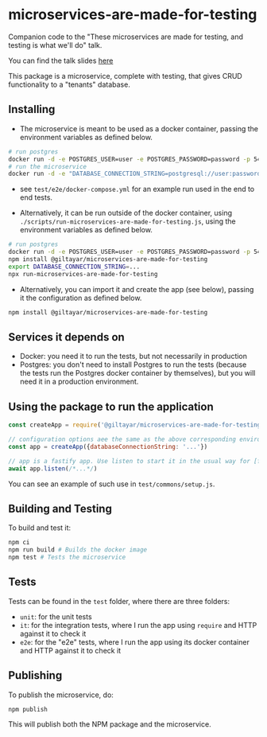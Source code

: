 # microservices-are-made-for-testing

Companion code to the "These microservices are made for testing, and testing is what we'll do" talk.

You can find the talk slides [here](http://bit.ly/microservices-are-made-for-testing-jsil)

This package is a microservice, complete with testing, that gives CRUD functionality to a "tenants" database.

## Installing

* The microservice is meant to be used as a docker container, passing the environment variables as defined below.

```sh
# run postgres
docker run -d -e POSTGRES_USER=user -e POSTGRES_PASSWORD=password -p 5432:5432 postgres:12.1
# run the microservice
docker run -d -e "DATABASE_CONNECTION_STRING=postgresql://user:password@postgres:5432/postgres" giltayar/microservices-are-made-for-testing
```

* see `test/e2e/docker-compose.yml` for an example run used in the end to end tests.

* Alternatively, it can be run outside of the docker container,
  using `./scripts/run-microservices-are-made-for-testing.js`,
  using the environment variables as defined below.

```sh
# run postgres
docker run -d -e POSTGRES_USER=user -e POSTGRES_PASSWORD=password -p 5432:5432 postgres:12.1
npm install @giltayar/microservices-are-made-for-testing
export DATABASE_CONNECTION_STRING=...
npx run-microservices-are-made-for-testing
```

* Alternatively, you can import it and create the app (see below), passing it the configuration as defined below.

```sh
npm install @giltayar/microservices-are-made-for-testing
```

## Services it depends on

* Docker: you need it to run the tests, but not necessarily in production
* Postgres: you don't need to install Postgres to run the tests
(because the tests run the Postgres docker container by themselves),
but you will need it in a production environment.

## Using the package to run the application

```js
const createApp = require('@giltayar/microservices-are-made-for-testing')

// configuration options aee the same as the above corresponding environment variables
const app = createApp({databaseConnectionString: '...'})

// app is a fastify app. Use listen to start it in the usual way for [fastify](https://fastify.io)
await app.listen(/*...*/)
```

You can see an example of such use in `test/commons/setup.js`.

## Building and Testing

To build and test it:

```sh
npm ci
npm run build # Builds the docker image
npm test # Tests the microservice
```

## Tests

Tests can be found in the `test` folder, where there are three folders:

* `unit`: for the unit tests
* `it`: for the integration tests, where I run the app using `require` and HTTP against it to check it
* `e2e`: for the "e2e" tests, where I run the app using its docker container and HTTP against it to check it

## Publishing

To publish the microservice, do:

```sh
npm publish
```

This will publish both the NPM package and the microservice.

